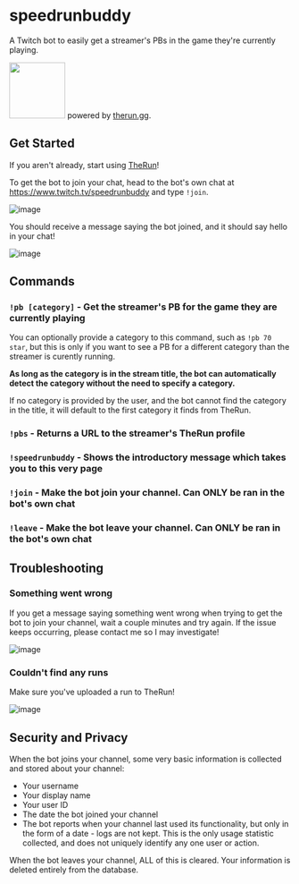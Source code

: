 # speedrunbuddy
A Twitch bot to easily get a streamer's PBs in the game they're currently playing.

<img src="https://user-images.githubusercontent.com/22936904/213878348-9d8a5a86-e6c3-47ac-9349-1ccc1613d87f.png" width="100" height="100" />
powered by <a href="https://therun.gg/" target="_blank">therun.gg</a>.

## Get Started
If you aren't already, start using <a href="https://therun.gg/" target="_blank">TheRun</a>!

To get the bot to join your chat, head to the bot's own chat at <a href="https://www.twitch.tv/speedrunbuddy">https://www.twitch.tv/speedrunbuddy</a> and type `!join`.

![image](https://user-images.githubusercontent.com/22936904/213878994-b415a500-fc35-4855-8e3c-9ef052052997.png)

You should receive a message saying the bot joined, and it should say hello in your chat!

![image](https://user-images.githubusercontent.com/22936904/213879010-a17eb457-b735-4664-9caa-92adfd473620.png)

## Commands

### `!pb [category]` - Get the streamer's PB for the game they are currently playing
You can optionally provide a category to this command, such as `!pb 70 star`, but this is only if you want to see a PB for a different category than the streamer is curently running.

**As long as the category is in the stream title, the bot can automatically detect the category without the need to specify a category.**

If no category is provided by the user, and the bot cannot find the category in the title, it will default to the first category it finds from TheRun.

### `!pbs` - Returns a URL to the streamer's TheRun profile

### `!speedrunbuddy` - Shows the introductory message which takes you to this very page

### `!join` - Make the bot join your channel. Can ONLY be ran in the bot's own chat

### `!leave` - Make the bot leave your channel. Can ONLY be ran in the bot's own chat

## Troubleshooting
### Something went wrong
If you get a message saying something went wrong when trying to get the bot to join your channel, wait a couple minutes and try again. If the issue keeps occurring, please contact me so I may investigate!

![image](https://user-images.githubusercontent.com/22936904/213878505-e7380ae8-595b-4cf8-8a7c-28e273ac66f7.png)

### Couldn't find any runs
Make sure you've uploaded a run to TheRun!

![image](https://user-images.githubusercontent.com/22936904/213879468-7adf787f-fad1-4b30-aabb-5361624ff00a.png)

## Security and Privacy
When the bot joins your channel, some very basic information is collected and stored about your channel:
  * Your username
  * Your display name
  * Your user ID
  * The date the bot joined your channel
  * The bot reports when your channel last used its functionality, but only in the form of a date - logs are not kept. This is the only usage statistic collected, and does not uniquely identify any one user or action.
  
When the bot leaves your channel, ALL of this is cleared. Your information is deleted entirely from the database.
